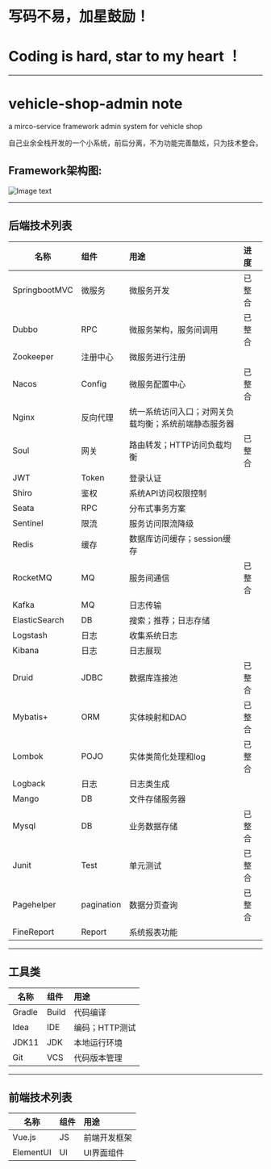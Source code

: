 # 写码不易，加星鼓励！
# Coding is hard, star to my heart ！

***
# vehicle-shop-admin note
a mirco-service framework admin system for vehicle shop

自己业余全栈开发的一个小系统，前后分离，不为功能完善酷炫，只为技术整合。

## Framework架构图:

![Image text](https://github.com/xiexiaobiao/vehicle-shop-admin/blob/master/resource/framework.PNG)

***

## 后端技术列表

| 名称      | 组件     | 用途     |进度     | 
| ---------- | :-----------  | :----------- | :----------- |
| SpringbootMVC     | 微服务     | 微服务开发    | 已整合
| Dubbo     | RPC     | 微服务架构，服务间调用     | 已整合
| Zookeeper     | 注册中心     | 微服务进行注册     |
| Nacos     | Config     | 微服务配置中心     | 已整合
| Nginx     | 反向代理     | 统一系统访问入口；对网关负载均衡；系统前端静态服务器     |
| Soul     | 网关     | 路由转发；HTTP访问负载均衡     |已整合
| JWT     | Token     | 登录认证     |
| Shiro     | 鉴权     | 系统API访问权限控制     |
| Seata     | RPC     | 分布式事务方案     |
| Sentinel     | 限流     | 服务访问限流降级     |
| Redis     | 缓存     | 数据库访问缓存；session缓存     |
| RocketMQ     | MQ     | 服务间通信     |已整合
| Kafka     | MQ     | 日志传输     |
| ElasticSearch     | DB     | 搜索；推荐；日志存储     |
| Logstash     | 日志     | 收集系统日志     |
| Kibana     | 日志     | 日志展现     |
| Druid     | JDBC     | 数据库连接池     |已整合
| Mybatis+     | ORM     | 实体映射和DAO     |已整合
| Lombok     | POJO     | 实体类简化处理和log     |已整合
| Logback     | 日志     | 日志类生成     |
| Mango     | DB     | 文件存储服务器     |
| Mysql     | DB     | 业务数据存储     |已整合
| Junit     | Test     | 单元测试     |已整合
| Pagehelper     | pagination     | 数据分页查询     |已整合
| FineReport     | Report     | 系统报表功能     |

***

## 工具类

| 名称      | 组件     | 用途     |
| ---------- | :-----------  | :----------- |
| Gradle     | Build     | 代码编译     |
| Idea     | IDE     | 编码；HTTP测试     |
| JDK11     | JDK     | 本地运行环境     |
| Git     | VCS     | 代码版本管理     |

***
## 前端技术列表

| 名称      | 组件     | 用途     |
| ---------- | :-----------  | :----------- |
| Vue.js     | JS     | 前端开发框架    |
| ElementUI     | UI     | UI界面组件    |